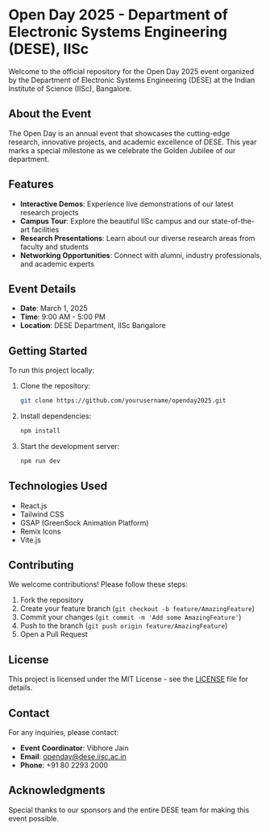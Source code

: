 # Open Day 2025 - Department of Electronic Systems Engineering (DESE), IISc

Welcome to the official repository for the Open Day 2025 event organized by the Department of Electronic Systems Engineering (DESE) at the Indian Institute of Science (IISc), Bangalore.

## About the Event

The Open Day is an annual event that showcases the cutting-edge research, innovative projects, and academic excellence of DESE. This year marks a special milestone as we celebrate the Golden Jubilee of our department.

## Features

- **Interactive Demos**: Experience live demonstrations of our latest research projects
- **Campus Tour**: Explore the beautiful IISc campus and our state-of-the-art facilities
- **Research Presentations**: Learn about our diverse research areas from faculty and students
- **Networking Opportunities**: Connect with alumni, industry professionals, and academic experts

## Event Details

- **Date**: March 1, 2025
- **Time**: 9:00 AM - 5:00 PM
- **Location**: DESE Department, IISc Bangalore

## Getting Started

To run this project locally:

1. Clone the repository:
   ```bash
   git clone https://github.com/yourusername/openday2025.git
   ```
2. Install dependencies:
   ```bash
   npm install
   ```
3. Start the development server:
   ```bash
   npm run dev
   ```

## Technologies Used

- React.js
- Tailwind CSS
- GSAP (GreenSock Animation Platform)
- Remix Icons
- Vite.js

## Contributing

We welcome contributions! Please follow these steps:

1. Fork the repository
2. Create your feature branch (`git checkout -b feature/AmazingFeature`)
3. Commit your changes (`git commit -m 'Add some AmazingFeature'`)
4. Push to the branch (`git push origin feature/AmazingFeature`)
5. Open a Pull Request

## License

This project is licensed under the MIT License - see the [LICENSE](LICENSE) file for details.

## Contact

For any inquiries, please contact:
- **Event Coordinator**: Vibhore Jain
- **Email**: openday@dese.iisc.ac.in
- **Phone**: +91 80 2293 2000

## Acknowledgments

Special thanks to our sponsors and the entire DESE team for making this event possible.


